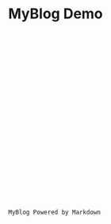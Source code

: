 # MyBlog Demo
<br><br><br><br><br><br><br><br><br><br><br><br><br><br><br><br><br><br><br><br><br>
`MyBlog Powered by Markdown`

